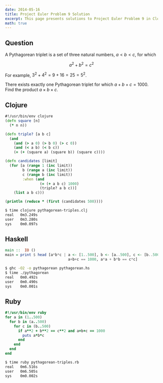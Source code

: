 ```yaml
---
date: 2014-05-16
title: Project Euler Problem 9 Solution
excerpt: This page presents solutions to Project Euler Problem 9 in Clojure, Haskell and Ruby.
math: true
---
```



## Question

A Pythagorean triplet is a set of three natural numbers, $a < b < c$, 
for which

$$a^2 + b^2 = c^2$$

For example, $3^2 + 4^2 = 9 + 16 = 25 = 5^2$.

There exists exactly one Pythagorean triplet for which $a + b + c = 1000$.
Find the product $a \times b \times c$.






## Clojure

```clojure
#!/usr/bin/env clojure
(defn square [n]
  (* n n))

(defn triple? [a b c]
  (and
    (and (> a 0) (> b 0) (> c 0))
    (and (< a b) (< b c))
    (= (+ (square a) (square b)) (square c))))

(defn candidates [limit]
  (for [a (range 1 (inc limit)) 
        b (range a (inc limit)) 
        c (range b (inc limit))
        :when (and 
                (= (+ a b c) 1000)
                (triple? a b c))] 
    (list a b c)))

(println (reduce * (first (candidates 500))))
```


```bash
$ time clojure pythagorean-triples.clj
real   0m3.249s
user   0m3.280s
sys    0m0.097s
```



## Haskell

```haskell
main ::  IO ()
main = print $ head [a*b*c | a <- [1..500], b <- [a..500], c <- [b..500],
                             a+b+c == 1000, a*a + b*b == c*c]
```


```bash
$ ghc -O2 -o pythagorean pythagorean.hs
$ time ./pythagorean
real   0m0.492s
user   0m0.490s
sys    0m0.001s
```



## Ruby

```ruby
#!/usr/bin/env ruby
for a in (1..500)
  for b in (a..500)
    for c in (b..500)
      if a**2 + b**2 == c**2 and a+b+c == 1000
        puts a*b*c
      end
    end
  end
end
```


```bash
$ time ruby pythagorean-triples.rb
real   0m6.516s
user   0m6.505s
sys    0m0.002s
```


